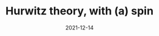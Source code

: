 ---
title: "Hurwitz theory, with (a) spin"
collection: talks
category: seminars
event: "Online ReNewQuantum internal seminar"
date: 2021-12-14
---